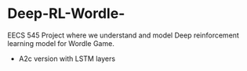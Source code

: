 # Deep-RL-Wordle-
EECS 545 Project where we understand and model Deep reinforcement learning model for Wordle Game.

* A2c version with LSTM layers